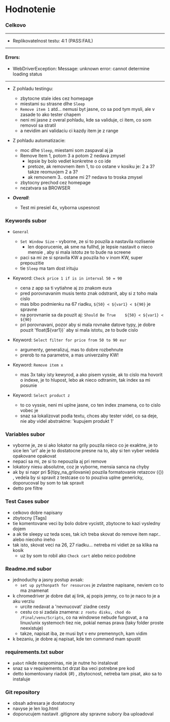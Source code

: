 # Hodnotenie

### Celkovo

---
- Replikovatelnost testu: 4:1    (PASS:FAIL)
---

#### Errors:

- WebDriverException: Message: unknown error: cannot determine loading status

---
  
- Z pohladu testingu:
  - zbytocne stale ides cez homepage
  - miestami su strasne dlhe `Sleep`
  - `Remove item 1` atd... nemusi byt jasne, co sa pod tym mysli, ale v zasade to ako tester chapem
  - neni mi jasne z overal pohladu, kde sa validuje, ci item, co som removol sa stratil
  - a nevidim ani validaciu ci kazdy item je z range

- Z pohladu automatizacie:
  - moc dlhe `Sleep`, miestami som zaspaval aj ja
  - Remove Item 1, potom 3 a potom 2 nedava zmysel
    - lepsie by bolo vediet konkretne o co ide
    - pretoze, ak removnem item 1,  to co ostane v kosiku je: 2 a 3?  takze reomuvjem 2 a 3? 
    - ak removnem 3.. ostane mi 2?  nedava to troska zmysel
  - zbytocny prechod cez homepage
  - nezatvara sa BROWSER

- ***Overall***:
  - Test mi presiel 4x, vyborna uspesnost

### Keywords subor

- `General`
  - `Set Window Size` - vyborne, ze si to pouzila a nastavila rozlisenie
    - len doporucenie, ak sme na fullhd, je lepsie nastavit o nieco mensie , aby si mala istotu ze to bude na screene
  - paci sa mi ze si spravila KW a pouzila ho v inom KW, super prepouzitie
  - tie `Sleep` ma tam dost irituju  

- Keyword: `Check price 1 if is in interval 50 = 90`
  - cena z app sa ti vytiahne aj zo znakom eura
  - pred porovnavanim musis tento znak odstranit, aby si z toho mala cislo
  - mas blbo podmienku na 67 riadku,  `${50} < ${var1} < ${90}` je spravne
  - na porovnanie sa da pouzit aj: `Should Be True    ${50} < ${var1} < ${90}`
  - pri porovnavani, pozor aby si mala rovnake datove typy, je dobre pouzit  'float(${var1})` aby si mala istotu, ze to bude cislo

- Keyword: `Select filter for price from 50 to 90 eur`
  - argumenty, generalizuj, mas to dobre rozbehnute
  - prerob to na parametre, a mas univerzalny KW!

- Keyword: `Remove item x`  
  - mas 3x taky isty kewyrod, a ako pisem vyssie, ak to cislo ma hovorit o indexe, je to hlupost, lebo ak nieco odtranim, tak index sa mi posunie

- Keyword: `Select product z`
  - to co vyssie, neni mi uplne jasne, co ten index znamena, co to cislo vobec je
  - snaz sa lokalizovat podla textu,  chces  aby tester videl, co sa deje, nie aby videl abstraktne: 'kupujem produkt 1'
  
### Variables subor

- vyborne je, ze si ako lokator na grily pouzila nieco co je exaktne, je to sice len 'url' ale je to dostatocne presne na to, aby si ten vyber vedela opakovane opakovat
- nepaci sa mi, ze si to nepouzila aj pri remove
- lokatory niesu absolutne, coz je vyborne, mensia sanca na chyby
- ak by si napr pri ${tipy_na_grilovanie} pouzila formatovanie retazcov ({}) , vedela by si spravit z testcase co to pouziva uplne genericky, doporucoval by som to tak spravit
- detto pre filtre

### Test Cases subor

- celkovo dobre napisany
- zbytocny [Tags]
- tie komentovane veci by bolo dobre vycistit, zbytocne to kazi vysledny dojem
- a ak tie sleepy uz teda sces, tak ich treba skovat do remove item napr.. alebo niecoho ineho
- tak isto, skovat veci na 26, 27 riadku... netreba mi vidiet ze sa klika na kosik
  - uz by som to robil ako  `Check cart` alebo neico podobne


### Readme.md subor

- jednoduchy a jasny postup avsak:
  - `set up pythonpath for resources` je zvlastne napisane, neviem co to ma znamenat
- k chromedriver je dobre dat aj link, aj popis jemny, co to je naco to je a aku verziu
  - urcite nedavat a 'nevnucovat' ziadne cesty
  - cestu co si zadala znamena: `z rootu disku, chod do /Final/venv/Scripts`, co na windowse nebude fungovat, a na linux/unix systemoch tiez nie, pokial nemas prava (taky folder proste neexistuje)
  - takze, napisat iba, ze musi byt v env premennych, kam vidim
- k bezaniu, je dobre aj napisat, kde ten command mam spustit

### requirements.txt subor
 
- `pabot` nikde nespominas, nie je nutne ho instalovat
- snaz sa v requirements.txt drzat iba veci potrebne pre kod
- detto komentovany riadok (#) , zbytocnost, netreba tam pisat, ako sa to instaluje

### Git repository

- obsah adresara je dostatocny
- navyse je len log.html
- doporucujem nastavit .gitignore aby spravne subory iba uploadoval
